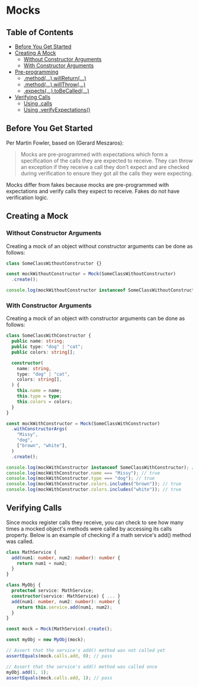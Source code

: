 # Mocks

## Table of Contents

- [Before You Get Started](#before-you-get-started)
- [Creating A Mock](#creating-a-mock)
  - [Without Constructor Arguments](#without-constructor-arguments)
  - [With Constructor Arguments](#with-constructor-arguments)
- [Pre-programming](#pre-programming)
  - [.method(...).willReturn(...)](#taking-a-shortcut-method-willreturn)
  - [.method(...).willThrow(...)](#taking-a-shortcut-method-willthrow)
  - [.expects(...).toBeCalled(...)](#expects-tobecalled)
- [Verifying Calls](#checking-calls)
  - [Using .calls](#using-calls)
  - [Using .verifyExpectations()](#using-verifyexpectations)

## Before You Get Started

Per Martin Fowler, based on (Gerard Meszaros):

> Mocks are pre-programmed with expectations which form a specification of the
> calls they are expected to receive. They can throw an exception if they
> receive a call they don't expect and are checked during verification to ensure
> they got all the calls they were expecting.

Mocks differ from fakes because mocks are pre-programmed with expectations and
verify calls they expect to receive. Fakes do not have verification logic.

## Creating a Mock

### Without Constructor Arguments

Creating a mock of an object without constructor arguments can be done as
follows:

```ts
class SomeClassWithoutConstructor {}

const mockWithoutConstructor = Mock(SomeClassWithoutConstructor)
  .create();

console.log(mockWithoutConstructor instanceof SomeClassWithoutConstructor); // true
```

### With Constructor Arguments

Creating a mock of an object with constructor arguments can be done as follows:

```ts
class SomeClassWithConstructor {
  public name: string;
  public type: "dog" | "cat";
  public colors: string[];

  constructor(
    name: string,
    type: "dog" | "cat",
    colors: string[],
  ) {
    this.name = name;
    this.type = type;
    this.colors = colors;
  }
}

const mockWithConstructor = Mock(SomeClassWithConstructor)
  .withConstructorArgs(
    "Missy",
    "dog",
    ["brown", "white"],
  )
  .create();

console.log(mockWithConstructor instanceof SomeClassWithConstructor); // true
console.log(mockWithConstructor.name === "Missy"); // true
console.log(mockWithConstructor.type === "dog"); // true
console.log(mockWithConstructor.colors.includes("brown")); // true
console.log(mockWithConstructor.colors.includes("white")); // true
```

## Verifying Calls

Since mocks register calls they receive, you can check to see how many times a
mocked object's methods were called by accessing its calls property. Below is an
example of checking if a math service's add() method was called.

```ts
class MathService {
  add(num1: number, num2: number): number {
    return num1 + num2;
  }
}

class MyObj {
  protected service: MathService;
  constructor(service: MathService) { ... }
  add(num1: number, num2: number): number {
    return this.service.add(num1, num2);
  }
}

const mock = Mock(MathService).create();

const myObj = new MyObj(mock);

// Assert that the service's add() method was not called yet
assertEquals(mock.calls.add, 0); // pass

// Assert that the service's add() method was called once
myObj.add(1, 1);
assertEquals(mock.calls.add, 1); // pass
```
